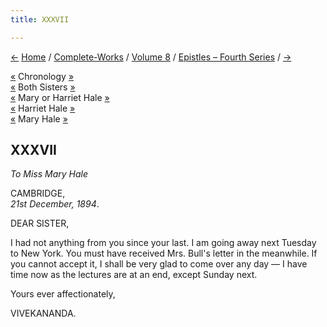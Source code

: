 ```yaml
---
title: XXXVII

---
```

<div>

[←](036_sister.htm) [Home](../../../index.htm) /
[Complete-Works](../../complete_works.htm) / [Volume
8](../volume_8_contents.htm) / [Epistles – Fourth
Series](epistles_fourth_series_contents.htm) / [→](038_miss_bell.htm)

  

[«](036_sister.htm) Chronology
[»](../../volume_9/letters_fifth_series/046_mother.htm)  
[«](025_sisters.htm) Both Sisters [»](042_babies.htm)  
[«](036_sister.htm) Mary or Harriet Hale
[»](../../volume_5/epistles_first_series/032_sister.htm)  
[«](025_sisters.htm) Harriet Hale [»](042_babies.htm)  
[«](036_sister.htm) Mary Hale
[»](../../volume_5/epistles_first_series/032_sister.htm)

## XXXVII

*To Miss Mary Hale*

CAMBRIDGE,  
*21st December, 1894*.

DEAR SISTER,

I had not anything from you since your last. I am going away next
Tuesday to New York. You must have received Mrs. Bull's letter in the
meanwhile. If you cannot accept it, I shall be very glad to come over
any day — I have time now as the lectures are at an end, except Sunday
next. 

Yours ever affectionately,

VIVEKANANDA.

</div>
